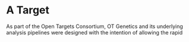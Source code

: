 # A Target

As part of the Open Targets Consortium, OT Genetics and its underlying analysis pipelines were designed with the intention of allowing the rapid

